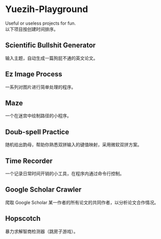 # Yuezih-Playground
Useful or useless projects for fun.  
以下项目按创建时间排序。  
## Scientific Bullshit Generator
输入主题，自动生成一篇狗屁不通的英文论文。  
## Ez Image Process
一系列对图片进行简单处理的程序。  
## Maze
一个在迷宫中绘制路径的小程序。  
## Doub-spell Practice
随机给出韵母，帮助你熟悉双拼输入的键值映射，采用微软双拼方案。  
## Time Recorder
一个记录日常时间开销的小工具，在程序内通过命令行控制。  
## Google Scholar Crawler
爬取 Google Scholar 某一作者的所有论文的共同作者，以分析论文合作情况。  
## Hopscotch
暴力求解智商检测器（跳房子游戏）。